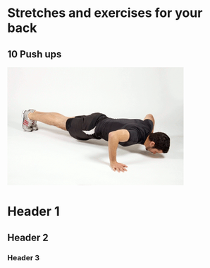 # Stretches and exercises for your back

## 10 Push ups
![Push up gif](https://raw.githubusercontent.com/andrewboes/backworkout/master/Exercies/giphy.gif)

# Header 1
## Header 2
### Header 3
